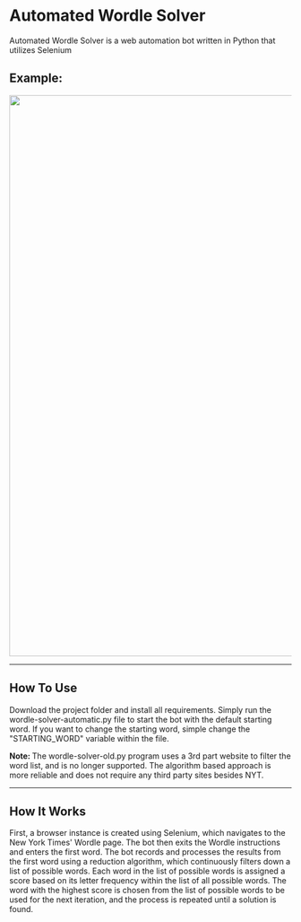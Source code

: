 # Automated Wordle Solver

Automated Wordle Solver is a web automation bot written in Python that utilizes Selenium <br>
## Example:

<img src="./example-video.gif" width="1000px">

-----------------------------------------

## How To Use

Download the project folder and install all requirements. Simply run the wordle-solver-automatic.py file to
start the bot with the default starting word. If you want to change the starting word, simple change the "STARTING_WORD"
variable within the file.

<b>Note: </b>The wordle-solver-old.py program uses a 3rd part website to filter the word list, and is no longer supported.
The algorithm based approach is more reliable and does not require any third party sites besides NYT.

-----------------------------------------

## How It Works

First, a browser instance is created using Selenium, which navigates to the New York Times' Wordle page. The bot then exits the Wordle instructions and enters the first word. The bot records and processes the results from the first word using a reduction algorithm, which continuously filters down a list of possible words. Each word in the list of possible words is assigned a score based on its letter frequency within the list of all possible words. The word with the highest score is chosen from the list of possible words to be used for the next iteration, and the process is repeated until a solution is found.


